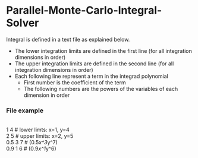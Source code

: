 # Parallel-Monte-Carlo-Integral-Solver
Integral is defined in a text file as explained below.

- The lower integration limits are defined in the first line (for all integration dimensions in order)
- The upper integration limits are defined in the second line (for all integration dimensions in order)
- Each following line represent a term in the integrad polynomial 
	- First number is the coefficient of the term
	- The following numbers are the powers of the variables of each dimension in order

### File example
 
<br />1 4		# lower limts: 	x=1, y=4
<br />2 5		# upper limits: x=2, y=5
<br />0.5 3 7  	# (0.5*x^3*y^7)
<br />0.9 1 6  	# (0.9*x^1*y^6)
